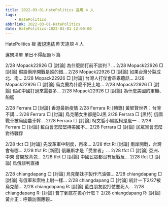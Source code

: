 ```yaml
---
title: 2022-03-01-HatePolitics 違規 4 人
tags:
    - HatePolitics
abbrlink: 2022-03-01-HatePolitics
date: HatePolitics-2022-03-01 12:00:00
---
```

HatePolitics 板 [板規連結](https://www.ptt.cc/bbs/HatePolitics/M.1617115262.A.D60.html)
昨天違規 4 人
<!-- more -->

違規清單
單日不得超過 5 篇

2/28 Mopack22926 □ [討論] 為什麼開打前不談判？…
2/28 Mopack22926 □ [討論] 假設兩岸開戰是誰的錯…
2/28 Mopack22926 □ [討論] 如果台灣分裂成北、南…
2/28 Mopack22926 □ [討論] 台灣人打仗會乖乖聽話…
2/28 Mopack22926 □ [討論] 烏克蘭為什麼不把土地…
2/28 Mopack22926 □ [討論] 假如中國打過來需要多…
2/28 Mopack22926 □ [討論] 為什麼美國的軍機、船艦

2/28 Ferrara □ [討論] 香港最新疫情
2/28 Ferrara R: [轉錄] 黃智賢世界：台灣不講…
2/28 Ferrara □ [討論] 烏克蘭女生都是DJ黑
2/28 Ferrara □ [黑特] 俄國戰車被烏國農車幹…
2/28 Ferrara □ [討論] 柯文哲小編說柯是風一…
2/28 Ferrara □ [討論] 藍白會怎麼堅持美國不…
2/28 Ferrara □ [討論] 民眾黨會怎麼對待戰俘

2/28 tfct □ [討論] 先改革軍中制度，再來…
2/28 tfct R: [討論] 兩岸開戰，台灣會有哪…
2/28 tfct R: [新聞] 俄羅斯才是「受害者」…
2/28 tfct □ [討論] 亞洲、中東 會開放背包…
2/28 tfct □ [討論] 中國民眾都沒有反戰反…
2/28 tfct □ [討論] 烏俄談判直播

2/28 chiangdapang □ [討論] 烏克蘭妹子製作汽油彈…
2/28 chiangdapang □ [討論] 有俄軍和索柏上尉一樣…
2/28 chiangdapang □ [討論] 統計一下2/27被烏克蘭…
2/28 chiangdapang R: [討論] 藍白朋友說打仗要死人…
2/28 chiangdapang R: [討論] 普丁到底在擔心什麼？
2/28 chiangdapang R: [討論] 黃介正：呼籲訪團應親…